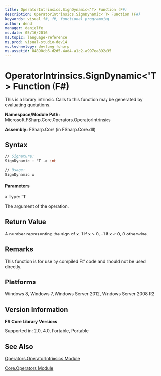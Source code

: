 ```yaml
---
title: OperatorIntrinsics.SignDynamic<'T> Function (F#)
description: OperatorIntrinsics.SignDynamic<'T> Function (F#)
keywords: visual f#, f#, functional programming
author: dend
manager: danielfe
ms.date: 05/16/2016
ms.topic: language-reference
ms.prod: visual-studio-dev14
ms.technology: devlang-fsharp
ms.assetid: 84890cb6-d2d5-4ad4-a1c2-a997ea892a35 
---
```


# OperatorIntrinsics.SignDynamic<'T> Function (F#)

This is a library intrinsic. Calls to this function may be generated by evaluating quotations.

**Namespace/Module Path:** Microsoft.FSharp.Core.Operators.OperatorIntrinsics

**Assembly:** FSharp.Core (in FSharp.Core.dll)


## Syntax

```fsharp
// Signature:
SignDynamic : 'T -> int

// Usage:
SignDynamic x
```

#### Parameters
*x*
Type: **'T**


The argument of the operation.

## Return Value

A number representing the sign of x. 1 if x &gt; 0, -1 if x &lt; 0, 0 otherwise.

## Remarks
This function is for use by compiled F# code and should not be used directly.

## Platforms
Windows 8, Windows 7, Windows Server 2012, Windows Server 2008 R2


## Version Information
**F# Core Library Versions**

Supported in: 2.0, 4.0, Portable, Portable

## See Also
[Operators.OperatorIntrinsics Module](Operators.OperatorIntrinsics-Module-%5BFSharp%5D.md)

[Core.Operators Module](Core.Operators-Module-%5BFSharp%5D.md)